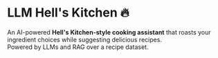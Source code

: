 # LLM Hell's Kitchen 🔥

An AI-powered **Hell's Kitchen-style cooking assistant** that roasts your ingredient choices while suggesting delicious recipes.  
Powered by LLMs and RAG over a recipe dataset.